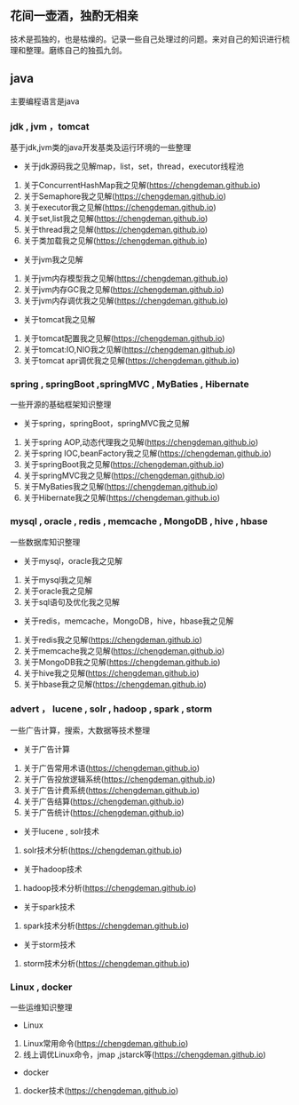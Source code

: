 ## 花间一壶酒，独酌无相亲


技术是孤独的，也是枯燥的。记录一些自己处理过的问题。来对自己的知识进行梳理和整理。磨练自己的独孤九剑。

## java

主要编程语言是java

### jdk , jvm ，tomcat

基于jdk,jvm类的java开发基类及运行环境的一些整理

- 关于jdk源码我之见解map，list，set，thread，executor线程池
1. 关于ConcurrentHashMap我之见解(https://chengdeman.github.io)
2. 关于Semaphore我之见解(https://chengdeman.github.io)
3. 关于executor我之见解(https://chengdeman.github.io)
4. 关于set,list我之见解(https://chengdeman.github.io)
5. 关于thread我之见解(https://chengdeman.github.io)
6. 关于类加载我之见解(https://chengdeman.github.io)

- 关于jvm我之见解
1. 关于jvm内存模型我之见解(https://chengdeman.github.io)
2. 关于jvm内存GC我之见解(https://chengdeman.github.io)
3. 关于jvm内存调优我之见解(https://chengdeman.github.io)

- 关于tomcat我之见解
1. 关于tomcat配置我之见解(https://chengdeman.github.io)
2. 关于tomcat:IO,NIO我之见解(https://chengdeman.github.io)
3. 关于tomcat apr调优我之见解(https://chengdeman.github.io)


### spring , springBoot ,springMVC , MyBaties , Hibernate 

一些开源的基础框架知识整理

- 关于spring，springBoot，springMVC我之见解
1. 关于spring AOP,动态代理我之见解(https://chengdeman.github.io)
2. 关于spring IOC,beanFactory我之见解(https://chengdeman.github.io)
3. 关于springBoot我之见解(https://chengdeman.github.io)
4. 关于springMVC我之见解(https://chengdeman.github.io)
5. 关于MyBaties我之见解(https://chengdeman.github.io)
6. 关于Hibernate我之见解(https://chengdeman.github.io)

### mysql , oracle , redis , memcache , MongoDB , hive , hbase

一些数据库知识整理

- 关于mysql，oracle我之见解
1. 关于mysql我之见解
2. 关于oracle我之见解
3. 关于sql语句及优化我之见解

- 关于redis，memcache，MongoDB，hive，hbase我之见解
1. 关于redis我之见解(https://chengdeman.github.io)
2. 关于memcache我之见解(https://chengdeman.github.io)
3. 关于MongoDB我之见解(https://chengdeman.github.io)
4. 关于hive我之见解(https://chengdeman.github.io)
5. 关于hbase我之见解(https://chengdeman.github.io)

### advert ， lucene , solr , hadoop , spark , storm 

一些广告计算，搜索，大数据等技术整理

- 关于广告计算
1. 关于广告常用术语(https://chengdeman.github.io)
2. 关于广告投放逻辑系统(https://chengdeman.github.io)
3. 关于广告计费系统(https://chengdeman.github.io)
4. 关于广告结算(https://chengdeman.github.io)
5. 关于广告统计(https://chengdeman.github.io)

- 关于lucene , solr技术
1. solr技术分析(https://chengdeman.github.io)

- 关于hadoop技术
1. hadoop技术分析(https://chengdeman.github.io)

- 关于spark技术
1. spark技术分析(https://chengdeman.github.io)

- 关于storm技术
1. storm技术分析(https://chengdeman.github.io)

### Linux , docker

一些运维知识整理

- Linux
1. Linux常用命令(https://chengdeman.github.io)
2. 线上调优Linux命令，jmap ,jstarck等(https://chengdeman.github.io)

- docker
1. docker技术(https://chengdeman.github.io)

